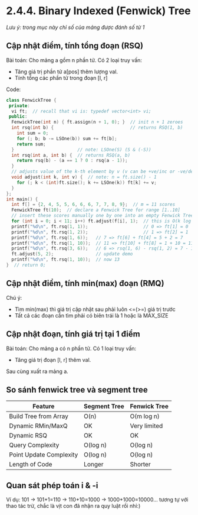 #  2.4.4. Binary Indexed (Fenwick) Tree
*Lưu ý: trong mục này chỉ số của mảng được đánh số từ 1*
## Cập nhật điểm, tính tổng đoạn (RSQ)
Bài toán: Cho mảng a gồm n phần tử. Có 2 loại truy vấn: 
- Tăng giá trị phần tử a[pos] thêm lượng val.
- Tính tổng các phần tử trong đoạn [l, r]

Code:
```cpp
class FenwickTree {
 private:
  vi ft;  // recall that vi is: typedef vector<int> vi;
 public:
  FenwickTree(int n) { ft.assign(n + 1, 0); }  // init n + 1 zeroes
  int rsq(int b) {                             // returns RSQ(1, b)
    int sum = 0;
    for (; b; b -= LSOne(b)) sum += ft[b];
    return sum;
  }                        // note: LSOne(S) (S & (-S))
  int rsq(int a, int b) {  // returns RSQ(a, b)
    return rsq(b) - (a == 1 ? 0 : rsq(a - 1));
  }
  // adjusts value of the k-th element by v (v can be +ve/inc or -ve/dec)
  void adjust(int k, int v) {  // note: n = ft.size() - 1
    for (; k < (int)ft.size(); k += LSOne(k)) ft[k] += v;
  }
};
int main() {
  int f[] = {2, 4, 5, 5, 6, 6, 6, 7, 7, 8, 9};  // m = 11 scores
  FenwickTree ft(10);  // declare a Fenwick Tree for range [1..10]
  // insert these scores manually one by one into an empty Fenwick Tree
  for (int i = 0; i < 11; i++) ft.adjust(f[i], 1);  // this is O(k log n)
  printf("%d\n", ft.rsq(1, 1));                     // 0 => ft[1] = 0
  printf("%d\n", ft.rsq(1, 2));                     // 1 => ft[2] = 1
  printf("%d\n", ft.rsq(1, 6));   // 7 => ft[6] + ft[4] = 5 + 2 = 7
  printf("%d\n", ft.rsq(1, 10));  // 11 => ft[10] + ft[8] = 1 + 10 = 11
  printf("%d\n", ft.rsq(3, 6));   // 6 => rsq(1, 6) - rsq(1, 2) = 7 - 1
  ft.adjust(5, 2);                // update demo
  printf("%d\n", ft.rsq(1, 10));  // now 13
}  // return 0;
```
## Cập nhật điểm, tính min(max) đoạn (RMQ)
Chú ý:
- Tìm min(max) thì giá trị cập nhật sau phải luôn <=(>=) giá trị trước
- Tất cả các đoạn cần tìm phải có biên trái là 1 hoặc là MAX_SIZE

## Cập nhật đoạn, tính giá trị tại 1 điểm
Bài toán: Cho mảng a có n phần tử. Có 1 loại truy vấn:
- Tăng giá trị đoạn [l, r] thêm val.

Sau cùng xuất ra mảng a.
## So sánh fenwick tree và segment tree

|Feature |Segment Tree| Fenwick Tree|
| ------ |--- | --- |
|Build Tree from Array| O(n) |O(m log n)|
|Dynamic RMin/MaxQ |OK |Very limited|
|Dynamic RSQ |OK |OK|
|Query Complexity |O(log n) |O(log n)|
|Point Update Complexity |O(log n) |O(log n)|
|Length of Code |Longer |Shorter|
## Quan sát phép toán i & -i
Ví dụ: 101 -> 101+1=110 -> 110+10=1000 -> 1000+1000=10000...
tương tự với thao tác trừ, chắc là vịt con đã nhận ra quy luật rồi nhỉ:)
